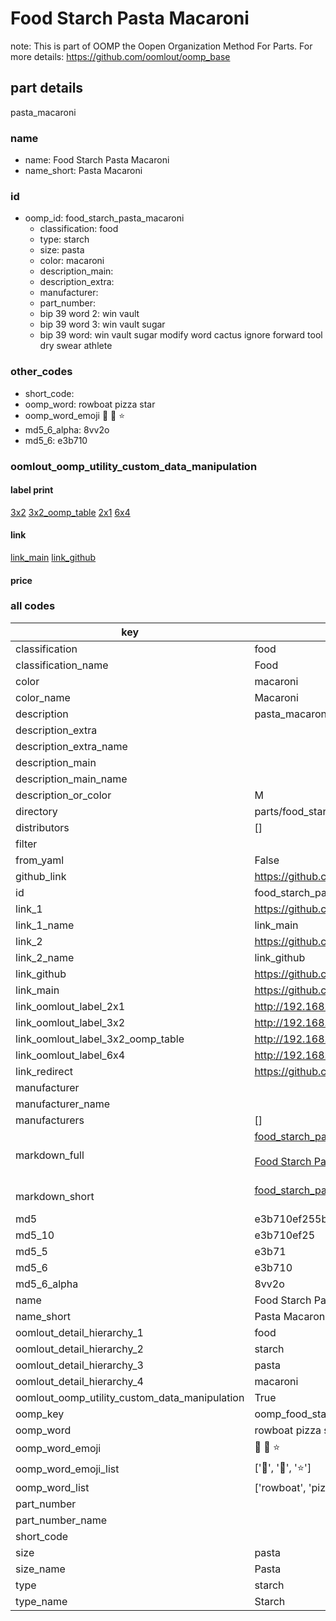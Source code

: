 # Food Starch Pasta Macaroni  

note: This is part of OOMP the Oopen Organization Method For Parts. For more details: https://github.com/oomlout/oomp_base

##  part details
  



pasta_macaroni



### name
* name: Food Starch Pasta Macaroni
* name_short: Pasta Macaroni
### id
* oomp_id: food_starch_pasta_macaroni
  * classification: food
  * type: starch
  * size: pasta
  * color: macaroni
  * description_main: 
  * description_extra: 
  * manufacturer: 
  * part_number: 
  * bip 39 word 2: win vault
  * bip 39 word 3: win vault sugar
  * bip 39 word: win vault sugar modify word cactus ignore forward tool dry swear athlete

### other_codes
* short_code: 
* oomp_word: rowboat pizza star
* oomp_word_emoji :rowboat: :pizza: :star:
* md5_6_alpha: 8vv2o
* md5_6: e3b710






### oomlout_oomp_utility_custom_data_manipulation
#### label print
[3x2](http://192.168.1.245:1112/?label=oomp%208vv2o)
[3x2_oomp_table](http://192.168.1.108:1112/?label=oomp%208vv2o)
[2x1](http://192.168.1.242:1112/?label=oomp%208vv2o)
[6x4](http://192.168.1.55:1112/?label=oomp%208vv2o)    

#### link

[link_main](https://github.com/oomlout/oomlout_oomp_version_1_messy/tree/main/parts/food_starch_pasta_macaroni) [link_github](https://github.com/oomlout/oomlout_oomp_version_1_messy/tree/main/parts/food_starch_pasta_macaroni)                             

#### price







### all codes 
| key | value |  
| --- | --- |  
| classification | food |  
| classification_name | Food |  
| color | macaroni |  
| color_name | Macaroni |  
| description | pasta_macaroni |  
| description_extra |  |  
| description_extra_name |  |  
| description_main |  |  
| description_main_name |  |  
| description_or_color | M  |  
| directory | parts/food_starch_pasta_macaroni |  
| distributors | [] |  
| filter |  |  
| from_yaml | False |  
| github_link | https://github.com/oomlout/oomlout_oomp_part_src/tree/main/parts/food_starch_pasta_macaroni |  
| id | food_starch_pasta_macaroni |  
| link_1 | https://github.com/oomlout/oomlout_oomp_version_1_messy/tree/main/parts/food_starch_pasta_macaroni |  
| link_1_name | link_main |  
| link_2 | https://github.com/oomlout/oomlout_oomp_version_1_messy/tree/main/parts/food_starch_pasta_macaroni |  
| link_2_name | link_github |  
| link_github | https://github.com/oomlout/oomlout_oomp_version_1_messy/tree/main/parts/food_starch_pasta_macaroni |  
| link_main | https://github.com/oomlout/oomlout_oomp_version_1_messy/tree/main/parts/food_starch_pasta_macaroni |  
| link_oomlout_label_2x1 | http://192.168.1.242:1112/?label=oomp%208vv2o |  
| link_oomlout_label_3x2 | http://192.168.1.245:1112/?label=oomp%208vv2o |  
| link_oomlout_label_3x2_oomp_table | http://192.168.1.108:1112/?label=oomp%208vv2o |  
| link_oomlout_label_6x4 | http://192.168.1.55:1112/?label=oomp%208vv2o |  
| link_redirect | https://github.com/oomlout/oomlout_oomp_version_1_messy/tree/main/parts/food_starch_pasta_macaroni |  
| manufacturer |  |  
| manufacturer_name |  |  
| manufacturers | [] |  
| markdown_full | [food_starch_pasta_macaroni](none)<br>[](none)<br>[Food Starch Pasta Macaroni](none)<br><br> |  
| markdown_short | [food_starch_pasta_macaroni](none)<br><br> |  
| md5 | e3b710ef255bce18807eb8ebb1bc77da |  
| md5_10 | e3b710ef25 |  
| md5_5 | e3b71 |  
| md5_6 | e3b710 |  
| md5_6_alpha | 8vv2o |  
| name | Food Starch Pasta Macaroni |  
| name_short | Pasta Macaroni |  
| oomlout_detail_hierarchy_1 | food |  
| oomlout_detail_hierarchy_2 | starch |  
| oomlout_detail_hierarchy_3 | pasta |  
| oomlout_detail_hierarchy_4 | macaroni |  
| oomlout_oomp_utility_custom_data_manipulation | True |  
| oomp_key | oomp_food_starch_pasta_macaroni |  
| oomp_word | rowboat pizza star |  
| oomp_word_emoji | :rowboat: :pizza: :star: |  
| oomp_word_emoji_list | [':rowboat:', ':pizza:', ':star:'] |  
| oomp_word_list | ['rowboat', 'pizza', 'star'] |  
| part_number |  |  
| part_number_name |  |  
| short_code |  |  
| size | pasta |  
| size_name | Pasta |  
| type | starch |  
| type_name | Starch |  
